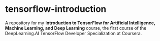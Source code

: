# tensorflow-introduction
A repository for my **Introduction to TensorFlow for Artificial Intelligence, Machine Learning, and Deep Learning** course,
the first course of the DeepLearning.AI TensorFlow Developer Specialization at Coursera.
